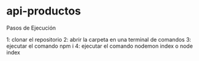 # api-productos

Pasos de Ejecución

1: clonar el repositorio
2: abrir la carpeta en una terminal de comandos
3: ejecutar el comando npm i
4: ejecutar el comando nodemon index o node index
